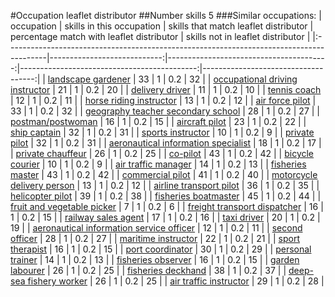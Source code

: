 #Occupation leaflet distributor
##Number skills 5
###Similar occupations:
| occupation                                                                              |   skills in this occupation |   skills that match leaflet distributor |   percentage match with leaflet distributor |   skills not in leaflet distributor |
|:----------------------------------------------------------------------------------------|----------------------------:|----------------------------------------:|--------------------------------------------:|------------------------------------:|
| [landscape gardener](landscape_gardener.md)                                             |                          33 |                                       1 |                                         0.2 |                                  32 |
| [occupational driving instructor](occupational_driving_instructor.md)                   |                          21 |                                       1 |                                         0.2 |                                  20 |
| [delivery driver](delivery_driver.md)                                                   |                          11 |                                       1 |                                         0.2 |                                  10 |
| [tennis coach](tennis_coach.md)                                                         |                          12 |                                       1 |                                         0.2 |                                  11 |
| [horse riding instructor](horse_riding_instructor.md)                                   |                          13 |                                       1 |                                         0.2 |                                  12 |
| [air force pilot](air_force_pilot.md)                                                   |                          33 |                                       1 |                                         0.2 |                                  32 |
| [geography teacher secondary school](geography_teacher_secondary_school.md)             |                          28 |                                       1 |                                         0.2 |                                  27 |
| [postman/postwoman](postman-postwoman.md)                                               |                          16 |                                       1 |                                         0.2 |                                  15 |
| [aircraft pilot](aircraft_pilot.md)                                                     |                          23 |                                       1 |                                         0.2 |                                  22 |
| [ship captain](ship_captain.md)                                                         |                          32 |                                       1 |                                         0.2 |                                  31 |
| [sports instructor](sports_instructor.md)                                               |                          10 |                                       1 |                                         0.2 |                                   9 |
| [private pilot](private_pilot.md)                                                       |                          32 |                                       1 |                                         0.2 |                                  31 |
| [aeronautical information specialist](aeronautical_information_specialist.md)           |                          18 |                                       1 |                                         0.2 |                                  17 |
| [private chauffeur](private_chauffeur.md)                                               |                          26 |                                       1 |                                         0.2 |                                  25 |
| [co-pilot](co-pilot.md)                                                                 |                          43 |                                       1 |                                         0.2 |                                  42 |
| [bicycle courier](bicycle_courier.md)                                                   |                          10 |                                       1 |                                         0.2 |                                   9 |
| [air traffic manager](air_traffic_manager.md)                                           |                          14 |                                       1 |                                         0.2 |                                  13 |
| [fisheries master](fisheries_master.md)                                                 |                          43 |                                       1 |                                         0.2 |                                  42 |
| [commercial pilot](commercial_pilot.md)                                                 |                          41 |                                       1 |                                         0.2 |                                  40 |
| [motorcycle delivery person](motorcycle_delivery_person.md)                             |                          13 |                                       1 |                                         0.2 |                                  12 |
| [airline transport pilot](airline_transport_pilot.md)                                   |                          36 |                                       1 |                                         0.2 |                                  35 |
| [helicopter pilot](helicopter_pilot.md)                                                 |                          39 |                                       1 |                                         0.2 |                                  38 |
| [fisheries boatmaster](fisheries_boatmaster.md)                                         |                          45 |                                       1 |                                         0.2 |                                  44 |
| [fruit and vegetable picker](fruit_and_vegetable_picker.md)                             |                           7 |                                       1 |                                         0.2 |                                   6 |
| [freight transport dispatcher](freight_transport_dispatcher.md)                         |                          16 |                                       1 |                                         0.2 |                                  15 |
| [railway sales agent](railway_sales_agent.md)                                           |                          17 |                                       1 |                                         0.2 |                                  16 |
| [taxi driver](taxi_driver.md)                                                           |                          20 |                                       1 |                                         0.2 |                                  19 |
| [aeronautical information service officer](aeronautical_information_service_officer.md) |                          12 |                                       1 |                                         0.2 |                                  11 |
| [second officer](second_officer.md)                                                     |                          28 |                                       1 |                                         0.2 |                                  27 |
| [maritime instructor](maritime_instructor.md)                                           |                          22 |                                       1 |                                         0.2 |                                  21 |
| [sport therapist](sport_therapist.md)                                                   |                          16 |                                       1 |                                         0.2 |                                  15 |
| [port coordinator](port_coordinator.md)                                                 |                          30 |                                       1 |                                         0.2 |                                  29 |
| [personal trainer](personal_trainer.md)                                                 |                          14 |                                       1 |                                         0.2 |                                  13 |
| [fisheries observer](fisheries_observer.md)                                             |                          16 |                                       1 |                                         0.2 |                                  15 |
| [garden labourer](garden_labourer.md)                                                   |                          26 |                                       1 |                                         0.2 |                                  25 |
| [fisheries deckhand](fisheries_deckhand.md)                                             |                          38 |                                       1 |                                         0.2 |                                  37 |
| [deep-sea fishery worker](deep-sea_fishery_worker.md)                                   |                          26 |                                       1 |                                         0.2 |                                  25 |
| [air traffic instructor](air_traffic_instructor.md)                                     |                          29 |                                       1 |                                         0.2 |                                  28 |
